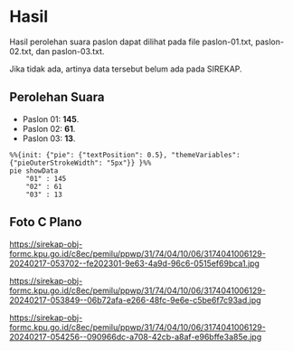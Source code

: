 # Hasil

Hasil perolehan suara paslon dapat dilihat pada file paslon-01.txt, paslon-02.txt, dan paslon-03.txt.

Jika tidak ada, artinya data tersebut belum ada pada SIREKAP.

## Perolehan Suara

 * Paslon 01: **145**.
 * Paslon 02: **61**.
 * Paslon 03: **13**.

```mermaid
%%{init: {"pie": {"textPosition": 0.5}, "themeVariables": {"pieOuterStrokeWidth": "5px"}} }%%
pie showData
    "01" : 145
    "02" : 61
    "03" : 13
```
## Foto C Plano

https://sirekap-obj-formc.kpu.go.id/c8ec/pemilu/ppwp/31/74/04/10/06/3174041006129-20240217-053702--fe202301-9e63-4a9d-96c6-0515ef69bca1.jpg

https://sirekap-obj-formc.kpu.go.id/c8ec/pemilu/ppwp/31/74/04/10/06/3174041006129-20240217-053849--06b72afa-e266-48fc-9e6e-c5be6f7c93ad.jpg

https://sirekap-obj-formc.kpu.go.id/c8ec/pemilu/ppwp/31/74/04/10/06/3174041006129-20240217-054256--090966dc-a708-42cb-a8af-e96bffe3a85e.jpg
